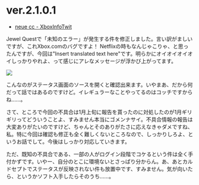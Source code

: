 # ver.2.1.0.1

* [neue cc - XboxInfoTwit](http://neue.cc/software/xboxinfotwit "neue cc - XboxInfoTwit")

Jewel Questで「未知のエラー」が発生する件を修正しました。言い訳がましいですが、これXbox.comのバグですよ！ Netflixの時もなんじゃこりゃ、と思ったんですが、今回は"Insert translated text here"です。明らかにオイオイオイオイしっかりやれよ、って感じにアレなメッセージが浮かび上がってます。

<p class="noindent">
	<img src="http://neue.cc/wp-content/uploads/image/jewelquest.jpg">
</p>

こんなのがステータス画面のソースを開くと確認出来ます。いやまあ、だから何だって話ではあるのですけど。イレギュラーなことやってるのはコッチですからね……。

さて、ところで今回の不具合は1月上旬に報告を貰ったのに対処したのが1月ギリギリってどういうことよ、すみません本当にゴメンナサイ。不具合情報の報告は大変ありがたいのですけど、ちゃんとそのありがたさに応えなきゃダメですね、私。特に今回は確認も修正も全く難しくないところなので、しっかりしろよ、というお話でして。今後はしっかり対応していきます。

ただ、既知の不具合である、一部の人がログイン段階でコケるという件は全く手付かずです。いやー、自分のとこに環境ないとさっぱり分からん。あ、あとカルドセプトでステータスが反映されない件も放置中です、すみません。気が向いたら、というかソフト入手したらそのうち……。